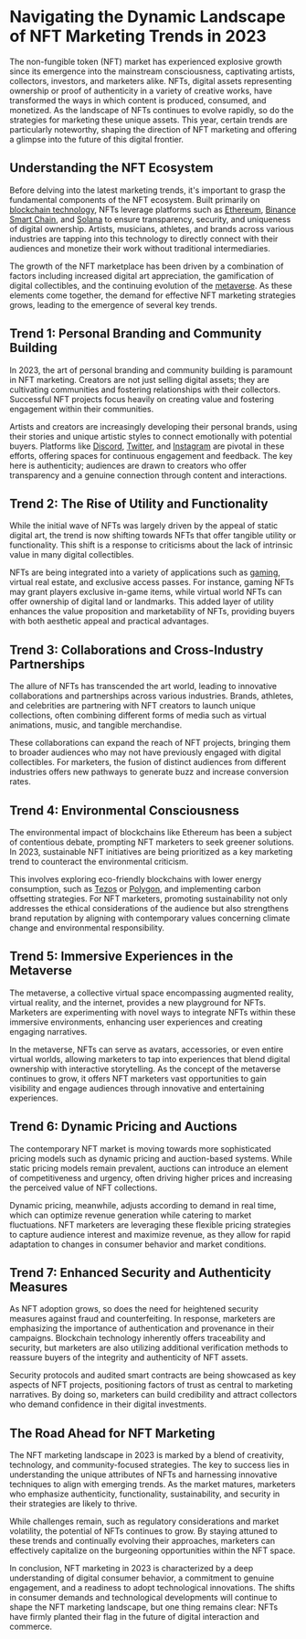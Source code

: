 # Navigating the Dynamic Landscape of NFT Marketing Trends in 2023

The non-fungible token (NFT) market has experienced explosive growth since its emergence into the mainstream consciousness, captivating artists, collectors, investors, and marketers alike. NFTs, digital assets representing ownership or proof of authenticity in a variety of creative works, have transformed the ways in which content is produced, consumed, and monetized. As the landscape of NFTs continues to evolve rapidly, so do the strategies for marketing these unique assets. This year, certain trends are particularly noteworthy, shaping the direction of NFT marketing and offering a glimpse into the future of this digital frontier.

## Understanding the NFT Ecosystem

Before delving into the latest marketing trends, it's important to grasp the fundamental components of the NFT ecosystem. Built primarily on [blockchain technology](https://www.license-token.com/wiki/what-is-blockchain), NFTs leverage platforms such as [Ethereum](https://ethereum.org/en/), [Binance Smart Chain](https://www.bnbchain.org/en), and [Solana](https://solana.com/) to ensure transparency, security, and uniqueness of digital ownership. Artists, musicians, athletes, and brands across various industries are tapping into this technology to directly connect with their audiences and monetize their work without traditional intermediaries.

The growth of the NFT marketplace has been driven by a combination of factors including increased digital art appreciation, the gamification of digital collectibles, and the continuing evolution of the [metaverse](https://www.license-token.com/wiki/metaverse-nf-ts). As these elements come together, the demand for effective NFT marketing strategies grows, leading to the emergence of several key trends.

## Trend 1: Personal Branding and Community Building

In 2023, the art of personal branding and community building is paramount in NFT marketing. Creators are not just selling digital assets; they are cultivating communities and fostering relationships with their collectors. Successful NFT projects focus heavily on creating value and fostering engagement within their communities.

Artists and creators are increasingly developing their personal brands, using their stories and unique artistic styles to connect emotionally with potential buyers. Platforms like [Discord](https://discord.com/), [Twitter](https://twitter.com/), and [Instagram](https://www.instagram.com/) are pivotal in these efforts, offering spaces for continuous engagement and feedback. The key here is authenticity; audiences are drawn to creators who offer transparency and a genuine connection through content and interactions.

## Trend 2: The Rise of Utility and Functionality

While the initial wave of NFTs was largely driven by the appeal of static digital art, the trend is now shifting towards NFTs that offer tangible utility or functionality. This shift is a response to criticisms about the lack of intrinsic value in many digital collectibles.

NFTs are being integrated into a variety of applications such as [gaming](https://decrypt.co/93329/nft-gaming-everything-you-need-to-know), virtual real estate, and exclusive access passes. For instance, gaming NFTs may grant players exclusive in-game items, while virtual world NFTs can offer ownership of digital land or landmarks. This added layer of utility enhances the value proposition and marketability of NFTs, providing buyers with both aesthetic appeal and practical advantages.

## Trend 3: Collaborations and Cross-Industry Partnerships

The allure of NFTs has transcended the art world, leading to innovative collaborations and partnerships across various industries. Brands, athletes, and celebrities are partnering with NFT creators to launch unique collections, often combining different forms of media such as virtual animations, music, and tangible merchandise.

These collaborations can expand the reach of NFT projects, bringing them to broader audiences who may not have previously engaged with digital collectibles. For marketers, the fusion of distinct audiences from different industries offers new pathways to generate buzz and increase conversion rates.

## Trend 4: Environmental Consciousness

The environmental impact of blockchains like Ethereum has been a subject of contentious debate, prompting NFT marketers to seek greener solutions. In 2023, sustainable NFT initiatives are being prioritized as a key marketing trend to counteract the environmental criticism.

This involves exploring eco-friendly blockchains with lower energy consumption, such as [Tezos](https://tezos.com/) or [Polygon](https://polygon.technology/), and implementing carbon offsetting strategies. For NFT marketers, promoting sustainability not only addresses the ethical considerations of the audience but also strengthens brand reputation by aligning with contemporary values concerning climate change and environmental responsibility.

## Trend 5: Immersive Experiences in the Metaverse

The metaverse, a collective virtual space encompassing augmented reality, virtual reality, and the internet, provides a new playground for NFTs. Marketers are experimenting with novel ways to integrate NFTs within these immersive environments, enhancing user experiences and creating engaging narratives.

In the metaverse, NFTs can serve as avatars, accessories, or even entire virtual worlds, allowing marketers to tap into experiences that blend digital ownership with interactive storytelling. As the concept of the metaverse continues to grow, it offers NFT marketers vast opportunities to gain visibility and engage audiences through innovative and entertaining experiences.

## Trend 6: Dynamic Pricing and Auctions

The contemporary NFT market is moving towards more sophisticated pricing models such as dynamic pricing and auction-based systems. While static pricing models remain prevalent, auctions can introduce an element of competitiveness and urgency, often driving higher prices and increasing the perceived value of NFT collections.

Dynamic pricing, meanwhile, adjusts according to demand in real time, which can optimize revenue generation while catering to market fluctuations. NFT marketers are leveraging these flexible pricing strategies to capture audience interest and maximize revenue, as they allow for rapid adaptation to changes in consumer behavior and market conditions.

## Trend 7: Enhanced Security and Authenticity Measures

As NFT adoption grows, so does the need for heightened security measures against fraud and counterfeiting. In response, marketers are emphasizing the importance of authentication and provenance in their campaigns. Blockchain technology inherently offers traceability and security, but marketers are also utilizing additional verification methods to reassure buyers of the integrity and authenticity of NFT assets.

Security protocols and audited smart contracts are being showcased as key aspects of NFT projects, positioning factors of trust as central to marketing narratives. By doing so, marketers can build credibility and attract collectors who demand confidence in their digital investments.

## The Road Ahead for NFT Marketing

The NFT marketing landscape in 2023 is marked by a blend of creativity, technology, and community-focused strategies. The key to success lies in understanding the unique attributes of NFTs and harnessing innovative techniques to align with emerging trends. As the market matures, marketers who emphasize authenticity, functionality, sustainability, and security in their strategies are likely to thrive.

While challenges remain, such as regulatory considerations and market volatility, the potential of NFTs continues to grow. By staying attuned to these trends and continually evolving their approaches, marketers can effectively capitalize on the burgeoning opportunities within the NFT space.

In conclusion, NFT marketing in 2023 is characterized by a deep understanding of digital consumer behavior, a commitment to genuine engagement, and a readiness to adopt technological innovations. The shifts in consumer demands and technological developments will continue to shape the NFT marketing landscape, but one thing remains clear: NFTs have firmly planted their flag in the future of digital interaction and commerce.